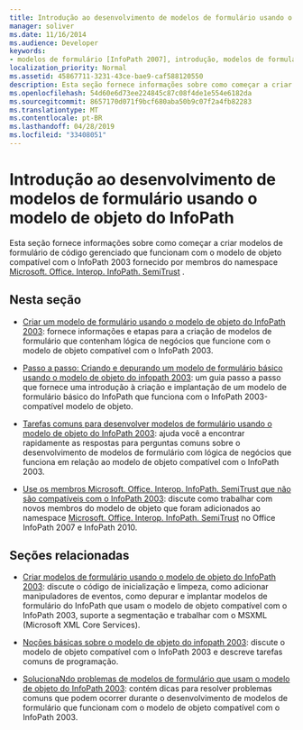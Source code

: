 ```yaml
---
title: Introdução ao desenvolvimento de modelos de formulário usando o modelo de objeto do InfoPath
manager: soliver
ms.date: 11/16/2014
ms.audience: Developer
keywords:
- modelos de formulário [InfoPath 2007], introdução, modelos de formulário compatíveis com o InfoPath 2003, introdução
localization_priority: Normal
ms.assetid: 45867711-3231-43ce-bae9-caf588120550
description: Esta seção fornece informações sobre como começar a criar modelos de formulário de código gerenciado que funcionam com o modelo de objeto compatível com o InfoPath 2003 fornecido por membros do namespace Microsoft. Office. Interop. InfoPath. SemiTrust.
ms.openlocfilehash: 54d60e6d73ee224845c87c08f4de1e554e6182da
ms.sourcegitcommit: 8657170d071f9bcf680aba50b9c07f2a4fb82283
ms.translationtype: MT
ms.contentlocale: pt-BR
ms.lasthandoff: 04/28/2019
ms.locfileid: "33408051"
---
```

# <a name="get-started-developing-form-templates-using-the-infopath-object-model"></a>Introdução ao desenvolvimento de modelos de formulário usando o modelo de objeto do InfoPath

Esta seção fornece informações sobre como começar a criar modelos de formulário de código gerenciado que funcionam com o modelo de objeto compatível com o InfoPath 2003 fornecido por membros do namespace [Microsoft. Office. Interop. InfoPath. SemiTrust](https://msdn.microsoft.com/library/Microsoft.Office.Interop.InfoPath.SemiTrust.aspx) . 
  
## <a name="in-this-section"></a>Nesta seção

- [Criar um modelo de formulário usando o modelo de objeto do InfoPath 2003](how-to-create-a-form-template-using-the-infopath-2003-object-model.md): fornece informações e etapas para a criação de modelos de formulário que contenham lógica de negócios que funcione com o modelo de objeto compatível com o InfoPath 2003.
    
- [Passo a passo: Criando e depurando um modelo de formulário básico usando o modelo de objeto do infopath 2003](walkthrough-create-and-debug-basic-form-template-using-infopath-object-model.md): um guia passo a passo que fornece uma introdução à criação e implantação de um modelo de formulário básico do InfoPath que funciona com o InfoPath 2003-compatível modelo de objeto.
    
- [Tarefas comuns para desenvolver modelos de formulário usando o modelo de objeto do InfoPath 2003](common-tasks-for-developing-form-templates-using-infopath-object-model.md): ajuda você a encontrar rapidamente as respostas para perguntas comuns sobre o desenvolvimento de modelos de formulário com lógica de negócios que funciona em relação ao modelo de objeto compatível com o InfoPath 2003.
    
- [Use os membros Microsoft. Office. Interop. InfoPath. SemiTrust que não são compatíveis com o InfoPath 2003](how-to-use-microsoft-office-interop-infopath-semitrust-members.md): discute como trabalhar com novos membros do modelo de objeto que foram adicionados ao namespace [Microsoft. Office. Interop. InfoPath. SemiTrust](https://msdn.microsoft.com/library/Microsoft.Office.Interop.InfoPath.SemiTrust.aspx) no Office InfoPath 2007 e InfoPath 2010. 
    
## <a name="related-sections"></a>Seções relacionadas

- [Criar modelos de formulário usando o modelo de objeto do InfoPath 2003](creating-form-templates-using-the-infopath-2003-object-model.md): discute o código de inicialização e limpeza, como adicionar manipuladores de eventos, como depurar e implantar modelos de formulário do InfoPath que usam o modelo de objeto compatível com o InfoPath 2003, suporte a segmentação e trabalhar com o MSXML (Microsoft XML Core Services).
    
- [Noções básicas sobre o modelo de objeto do infopath 2003](understanding-the-infopath-2003-object-model.md): discute o modelo de objeto compatível com o InfoPath 2003 e descreve tarefas comuns de programação.
    
- [SolucionaNdo problemas de modelos de formulário que usam o modelo de objeto do InfoPath 2003](troubleshoot-form-templates-that-use-infopath-object-model.md): contém dicas para resolver problemas comuns que podem ocorrer durante o desenvolvimento de modelos de formulário que funcionam com o modelo de objeto compatível com o InfoPath 2003.
    

